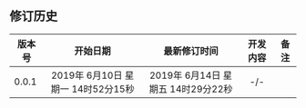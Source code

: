<script type="text/javascript">
	$(document).ready(function() {
	  //为超链接加上target='_blank'属性
		$('a[href^="http"]').each(function() {
			$(this).attr('target', '_blank');
		});
		
		// 记住每一次表单提交的数据并保存
		function fillAndListenForm() {
      // 保存表单数据
      function saveForm($item) {
        var params = {};
        $item.parents('form').find('.control-label').each(function(j, label) {
          var $label = $(label);
          var key = $.trim($label.text());
          if (!key) return;
          params[key] = $label.next().find('input').val(); 
        });
        
        var api = $item._jl_api;
        localStorage.setItem('rf-' + api, JSON.stringify(params));
      }
      
      // 读取数据，填入表单
      function writeForm($item) {
        var api = $item._jl_api;
        var params = localStorage.getItem('rf-' + api);
        if (!params) return;
        params = JSON.parse(params);
        
        $item.parents('form').find('.control-label').each(function(j, label) {
          var $label = $(label);
          var key = $.trim($label.text());
          if (!key || !params[key]) return;
          
          $label.next().find('input').val(params[key]); 
        });
      }
      
      // 遍历每一个提交按钮
      $('.sample-request-send').each(function(index, item){
        var $item = $(item);
        $item._jl_api = $item.parents('article').attr('id');
        
        // 监听提交按钮点击，保存表单数据
        $item.on('click', function() {
          saveForm($item);
        });
        
        writeForm($item);
      });
    }
    
    // 查询页面是否渲染完成
    function queryPageReady() {
      if ($('#sections section').length === 0) {
        setTimeout(queryPageReady, 100)
      } else {
        fillAndListenForm();
      }
    }
    
    queryPageReady();
	});
</script>

修订历史
--
| 版本号 |  开始日期 | 最新修订时间 | 开发内容 | 备注 |
| --- | :---: | :---: | :---: | :---: | 
| 0.0.1 | 2019年 6月10日 星期一 14时52分15秒 | 2019年 6月14日 星期五 14时29分22秒 | -/- |
